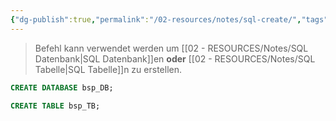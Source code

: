 ```yaml
---
{"dg-publish":true,"permalink":"/02-resources/notes/sql-create/","tags":["informatik/code/SQL","informatik/datenbank"],"noteIcon":"","updated":"2025-09-10T16:38:18.000+02:00"}
---
```


>Befehl kann verwendet werden um [[02 - RESOURCES/Notes/SQL Datenbank\|SQL Datenbank]]en **oder** [[02 - RESOURCES/Notes/SQL Tabelle\|SQL Tabelle]]n zu erstellen.

```sql
CREATE DATABASE bsp_DB;
```

```sql
CREATE TABLE bsp_TB;
```